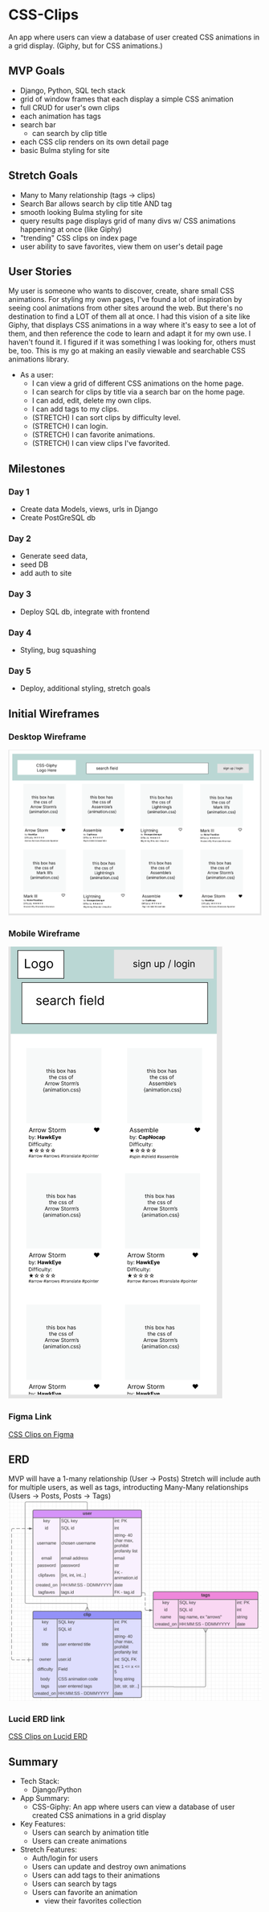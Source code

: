 # CSS-Clips

An app where users can view a database of user created CSS animations in a grid display.
(Giphy, but for CSS animations.)

## MVP Goals
 -   Django, Python, SQL tech stack
 -   grid of window frames that each display a simple CSS animation
 -   full CRUD for user's own clips
 -   each animation has tags
 -   search bar
        -   can search by clip title
 - each CSS clip renders on its own detail page
 - basic Bulma styling for site

## Stretch Goals
- Many to Many relationship (tags -> clips)
- Search Bar allows search by clip title AND tag
- smooth looking Bulma styling for site
- query results page displays grid of many divs w/ CSS animations happening at once (like Giphy)
- "trending" CSS clips on index page
- user ability to save favorites, view them on user's detail page

## User Stories

My user is someone who wants to discover, create, share small CSS animations. For styling my own pages, I've found a lot of inspiration by seeing cool animations from other sites around the web. But there's no destination to find a LOT of them all at once. I had this vision of a site like Giphy, that displays CSS animations in a way where it's easy to see a lot of them, and then reference the code to learn and adapt it for my own use. I haven't found it. I figured if it was something I was looking for, others must be, too. This is my go at making an easily viewable and searchable CSS animations library.

-   As a user:
    -   I can view a grid of different CSS animations on the home page.
    -   I can search for clips by title via a search bar on the home page.
    -   I can add, edit, delete my own clips.
    -   I can add tags to my clips.
    -   (STRETCH) I can sort clips by difficulty level.
    -   (STRETCH) I can login.
    -   (STRETCH) I can favorite animations.
    -   (STRETCH) I can view clips I've favorited.

## Milestones
### Day 1
- Create data Models, views, urls in Django
- Create PostGreSQL db
### Day 2
- Generate seed data, 
- seed DB
- add auth to site
### Day 3
- Deploy SQL db, integrate with frontend
### Day 4
- Styling, bug squashing
### Day 5
- Deploy, additional styling, stretch goals

## Initial Wireframes
### Desktop Wireframe
![Desktop Wireframe](assets/planning-images/css-clips-wireframe-desktop.png)
### Mobile Wireframe
![Mobile Wireframe](assets/planning-images/css-clips-wireframe-mobile.png)
### Figma Link
[CSS Clips on Figma](https://www.figma.com/file/g76YgWIyT3rpwRORYhhRxl/CSSclips?node-id=0%3A1&t=CbeFnI6NZkVwaiTI-1 "Figma")

## ERD
MVP will have a 1-many relationship (User -> Posts)
Stretch will include auth for multiple users, as well as tags, introducting Many-Many relationships (Users -> Posts, Posts -> Tags)
![CSS Clips ERD](assets/planning-images/css-clips-erd.png)

### Lucid ERD link
[CSS Clips on Lucid ERD](https://lucid.app/lucidchart/5f8c4e99-2a6d-4141-9767-383d972d3539/edit?viewport_loc=-133%2C181%2C1936%2C1024%2C0_0&invitationId=inv_b147fe33-04b3-4390-87c7-63998297fbd9, "Lucid ERD")

## Summary
-   Tech Stack:
    -   Django/Python
-   App Summary:
    -   CSS-Giphy: An app where users can view a database of user created CSS animations in a grid display
-   Key Features:
    -   Users can search by animation title
    -   Users can create animations
-   Stretch Features:
    -   Auth/login for users
    -   Users can update and destroy own animations
    -   Users can add tags to their animations
    -   Users can search by tags
    -   Users can favorite an animation
        -   view their favorites collection